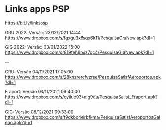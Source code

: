 # Links apps PSP
https://bit.ly/linkspsp

GRU 2022: Versão: 23/12/2021 14:44
https://www.dropbox.com/s/fgxgu3x6sqx6k11/PesquisaGruNew.apk?dl=1

GIG 2022: Versão: 03/01/2022 15:00
https://www.dropbox.com/s/819feh8roiz7gc4/PesquisaGIGNew.apk?dl=1


--

GRU: Versão 04/11/2021  17:05:00
https://www.dropbox.com/s/28knzrerqfvzrse/PesquisaSatisfAeroportos.apk?dl=1
 
Fraport: Versão 03/11/2021  09:40:00
https://www.dropbox.com/s/oyilue934nlg9du/PesquisaSatisf_Fraport.apk?dl=1
 
GIG: Versão 06/12/2021  09:33:00
https://www.dropbox.com/s/t9dkbc4eirbfkma/PesquisaSatisfAeroportosGaleao.apk?dl=1












